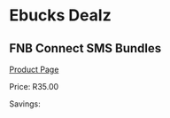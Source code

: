 
# Ebucks Dealz
## FNB Connect SMS Bundles
[Product Page](https://www.ebucks.com/web/shop/productSelected.do?prodId=750052928&catId=300)

Price: R35.00

Savings: 


	